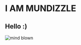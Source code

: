 

# I AM MUNDIZZLE

## Hello :)

![mind blown](https://mundizzle.github.io/mundizzle/mind-blown.gif)
